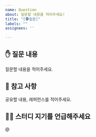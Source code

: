 ```yaml
---
name: Question
about: 질문할 내용을 적어주세요!
title: "[🕵질문]"
labels: ""
assignees: ''

---
```


## ✋ 질문 내용
질문할 내용을 적어주세요.

## 📖 참고 사항
공유할 내용, 레퍼런스를 적어주세요.

## 👨‍🏫 스터디 지기를 언급해주세요
@
